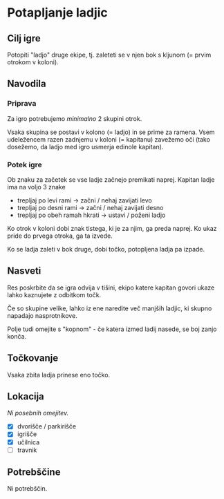 # Potapljanje ladjic

## Cilj igre

Potopiti "ladjo" druge ekipe, tj. zaleteti se v njen bok s kljunom (= prvim otrokom v koloni).

## Navodila

### Priprava

Za igro potrebujemo *minimalno* 2 skupini otrok.

Vsaka skupina se postavi v kolono (= ladjo) in se prime za ramena.
Vsem udeležencem razen zadnjemu v koloni (= kapitanu) zavežemo oči
(tako dosežemo, da ladjo med igro usmerja edinole kapitan).

### Potek igre

Ob znaku za začetek se vse ladje začnejo premikati naprej.
Kapitan ladje ima na voljo 3 znake

- trepljaj po levi rami -> začni / nehaj zavijati levo
- trepljaj po desni rami -> začni / nehaj zavijati desno
- trepljaj po obeh ramah hkrati -> ustavi / poženi ladjo

Ko otrok v koloni dobi znak tistega, ki je za njim, ga preda naprej.
Ko ukaz pride do prvega otroka, ga ta izvede.

Ko se ladja zaleti v bok druge, dobi točko, potopljena ladja pa izpade.


## Nasveti

Res poskrbite da se igra odvija v tišini, ekipo
katere kapitan govori ukaze lahko kaznujete z
odbitkom točk.

Če so skupine velike, lahko iz ene naredite več manjših
ladjic, ki skupno napadajo nasprotnikove.

Polje tudi omejite s "kopnom" - če katera
izmed ladij nasede, se boj zanjo konča.

## Točkovanje

Vsaka zbita ladja prinese eno točko.

## Lokacija

*Ni posebnih omejitev.*

- [x] dvorišče / parkirišče
- [x] igrišče
- [x] učilnica
- [ ] travnik

## Potrebščine

Ni potrebščin.